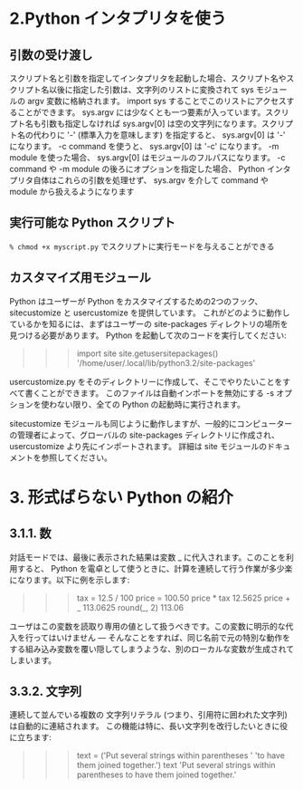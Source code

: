 # 2.Python インタプリタを使う
## 引数の受け渡し
スクリプト名と引数を指定してインタプリタを起動した場合、スクリプト名やスクリプト名以後に指定した引数は、文字列のリストに変換されて sys モジュールの argv 変数に格納されます。 import sys することでこのリストにアクセスすることができます。 sys.argv には少なくとも一つ要素が入っています。スクリプト名も引数も指定しなければ sys.argv[0] は空の文字列になります。スクリプト名の代わりに '-' (標準入力を意味します) を指定すると、 sys.argv[0] は '-' になります。 -c command を使うと、 sys.argv[0] は '-c' になります。 -m module を使った場合、 sys.argv[0] はモジュールのフルパスになります。 -c command や -m module の後ろにオプションを指定した場合、 Python インタプリタ自体はこれらの引数を処理せず、 sys.argv を介して command や module から扱えるようになります

## 実行可能な Python スクリプト
`% chmod +x myscript.py`
でスクリプトに実行モードを与えることができる

## カスタマイズ用モジュール
Python はユーザーが Python をカスタマイズするための2つのフック、 sitecustomize と usercustomize を提供しています。 これがどのように動作しているかを知るには、まずはユーザーの site-packages ディレクトリの場所を見つける必要があります。 Python を起動して次のコードを実行してください:
>>>

>>> import site
>>> site.getusersitepackages()
'/home/user/.local/lib/python3.2/site-packages'

usercustomize.py をそのディレクトリーに作成して、そこでやりたいことをすべて書くことができます。 このファイルは自動インポートを無効にする -s オプションを使わない限り、全ての Python の起動時に実行されます。

sitecustomize モジュールも同じように動作しますが、一般的にコンピューターの管理者によって、グローバルの site-packages ディレクトリに作成され、 usercustomize より先にインポートされます。 詳細は site モジュールのドキュメントを参照してください。

# 3. 形式ばらない Python の紹介
## 3.1.1. 数
対話モードでは、最後に表示された結果は変数 _ に代入されます。このことを利用すると、 Python を電卓として使うときに、計算を連続して行う作業が多少楽になります。以下に例を示します:
>>>

>>> tax = 12.5 / 100
>>> price = 100.50
>>> price * tax
12.5625
>>> price + _
113.0625
>>> round(_, 2)
113.06

ユーザはこの変数を読取り専用の値として扱うべきです。この変数に明示的な代入を行ってはいけません — そんなことをすれば、同じ名前で元の特別な動作をする組み込み変数を覆い隠してしまうような、別のローカルな変数が生成されてしまいます。

## 3.3.2. 文字列
連続して並んでいる複数の 文字列リテラル (つまり、引用符に囲われた文字列) は自動的に連結されます。
この機能は特に、長い文字列を改行したいときに役に立ちます:
>>>

>>> text = ('Put several strings within parentheses '
            'to have them joined together.')
>>> text
'Put several strings within parentheses to have them joined together.'


